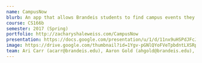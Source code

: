```yaml
---
name: CampusNow
blurb: An app that allows Brandeis students to find campus events they are interested in. They can search for, see recommended events, save events to their calendar, and receive text reminders about the event.
course: CS166b
semester: 2017 (Spring)
portfolio: http://zacharyshaleweiss.com/CampusNow
presentation: https://docs.google.com/presentation/u/1/d/11nx9uHSPdJFcJFLB72X-k_9L3rQWPJFtML8Vh6qUKFU/edit?usp=sharing
image: https://drive.google.com/thumbnail?id=1Ygv-pGNlQYoFVeTpbdntLXSRp6r-CTmo
team: Ari Carr (acarr@brandeis.edu), Aaron Gold (ahgold@brandeis.edu), Hunter Stusnick (stusnick@brandeis.edu), Zach Weiss (zweiss@brandeis.edu)
---
```

